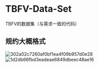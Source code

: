 # TBFV-Data-Set
TBFV的数据集（与需求一致的代码）

## 规约大概格式
![302a02c7260af0bf1ea4f09b957d0e28](https://github.com/user-attachments/assets/6420e6c2-97ab-487d-b897-f3946dccf1d4)
![1d2db66fbd3eadeae6849dbeec48ae16](https://github.com/user-attachments/assets/c385ea0e-a26c-4963-985f-9130c7cc7322)
